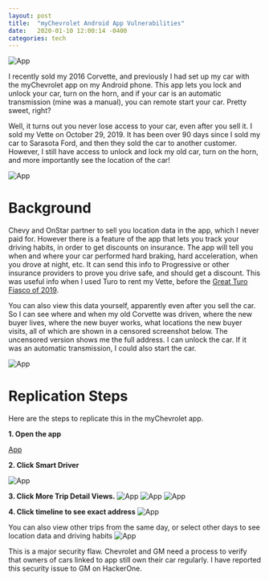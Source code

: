 ```yaml
---
layout: post
title:  "myChevrolet Android App Vulnerabilities"
date:   2020-01-10 12:00:14 -0400
categories: tech
---
```


![App](/images/mychevy/1.jpg)

I recently sold my 2016 Corvette, and previously I had set up my car with the myChevrolet app on my Android phone. This app lets you lock and unlock your car, turn on the horn, and if your car is an automatic transmission (mine was a manual), you can remote start your car. Pretty sweet, right?

Well, it turns out you never lose access to your car, even after you sell it. I sold my Vette on October 29, 2019. It has been over 90 days since I sold my car to Sarasota Ford, and then they sold the car to another customer. However, I still have access to unlock and lock my old car, turn on the horn, and more importantly see the location of the car!

![App](/images/mychevy/8.jpg)

# Background
Chevy and OnStar partner to sell you location data in the app, which I never paid for. However there is a feature of the app that lets you track your driving habits, in order to get discounts on insurance. The app will tell you when and where your car performed hard braking, hard acceleration, when you drove at night, etc. It can send this info to Progressive or other insurance providers to prove you drive safe, and should get a discount. This was useful info when I used Turo to rent my Vette, before the [Great Turo Fiasco of 2019](https://rskelton.com/My-Turo-Claim-Horror-Story).

You can also view this data yourself, apparently even after you sell the car. So I can see where and when my old Corvette was driven, where the new buyer lives, where the new buyer works, what locations the new buyer visits, all of which are shown in a censored screenshot below. The uncensored version shows me the full address. I can unlock the car. If it was an automatic transmission, I could also start the car.

![App](/images/mychevy/9.jpg)

# Replication Steps
Here are the steps to replicate this in the myChevrolet app.

**1. Open the app**

[App](/images/mychevy/2.jpg)

**2. Click Smart Driver**

![App](/images/mychevy/3.jpg)

**3. Click More Trip Detail Views.**
![App](/images/mychevy/4.jpg)
![App](/images/mychevy/6.jpg)
![App](/images/mychevy/7.jpg)

**4. Click timeline to see exact address**
![App](/images/mychevy/9.jpg)

You can also view other trips from the same day, or select other days to see location data and driving habits
![App](/images/mychevy/5.jpg)

This is a major security flaw. Chevrolet and GM need a process to verify that owners of cars linked to app still own their car regularly. I have reported this security issue to GM on HackerOne.
